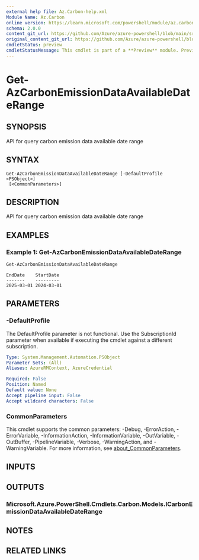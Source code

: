 ```yaml
---
external help file: Az.Carbon-help.xml
Module Name: Az.Carbon
online version: https://learn.microsoft.com/powershell/module/az.carbon/get-azcarbonemissiondataavailabledaterange
schema: 2.0.0
content_git_url: https://github.com/Azure/azure-powershell/blob/main/src/Carbon/Carbon/help/Get-AzCarbonEmissionDataAvailableDateRange.md
original_content_git_url: https://github.com/Azure/azure-powershell/blob/main/src/Carbon/Carbon/help/Get-AzCarbonEmissionDataAvailableDateRange.md
cmdletStatus: preview
cmdletStatusMessage: This cmdlet is part of a **Preview** module. Preview versions aren't recommended for use in production environments. For more information, see https://aka.ms/azps-refstatus.
---
```


# Get-AzCarbonEmissionDataAvailableDateRange

## SYNOPSIS
API for query carbon emission data available date range

## SYNTAX

```
Get-AzCarbonEmissionDataAvailableDateRange [-DefaultProfile <PSObject>]
 [<CommonParameters>]
```

## DESCRIPTION
API for query carbon emission data available date range

## EXAMPLES

### Example 1: Get-AzCarbonEmissionDataAvailableDateRange
```powershell
Get-AzCarbonEmissionDataAvailableDateRange
```

```output
EndDate    StartDate
-------    ---------
2025-03-01 2024-03-01
```

## PARAMETERS

### -DefaultProfile
The DefaultProfile parameter is not functional.
Use the SubscriptionId parameter when available if executing the cmdlet against a different subscription.

```yaml
Type: System.Management.Automation.PSObject
Parameter Sets: (All)
Aliases: AzureRMContext, AzureCredential

Required: False
Position: Named
Default value: None
Accept pipeline input: False
Accept wildcard characters: False
```

### CommonParameters
This cmdlet supports the common parameters: -Debug, -ErrorAction, -ErrorVariable, -InformationAction, -InformationVariable, -OutVariable, -OutBuffer, -PipelineVariable, -Verbose, -WarningAction, and -WarningVariable. For more information, see [about_CommonParameters](http://go.microsoft.com/fwlink/?LinkID=113216).

## INPUTS

## OUTPUTS

### Microsoft.Azure.PowerShell.Cmdlets.Carbon.Models.ICarbonEmissionDataAvailableDateRange

## NOTES

## RELATED LINKS
